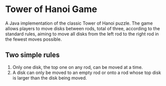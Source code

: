 # Tower of Hanoi Game
A Java implementation of the classic Tower of Hanoi puzzle. 
The game allows players to move disks between rods, total of three, according to the standard rules,
aiming to move all disks from the left rod to the right rod in the fewest moves possible.

## Two simple rules
1. Only one disk, the top one on any rod, can be moved at a time.
2. A disk can only be moved to an empty rod or onto a rod whose top disk is larger than the disk being moved.